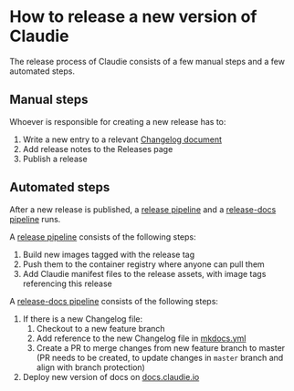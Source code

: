 # How to release a new version of Claudie

The release process of Claudie consists of a few manual steps and a few automated steps.

## Manual steps

Whoever is responsible for creating a new release has to:

1. Write a new entry to a relevant [Changelog document](https://github.com/berops/claudie/tree/master/docs/CHANGELOG)
2. Add release notes to the Releases page
3. Publish a release

## Automated steps

After a new release is published, a [release pipeline](https://github.com/berops/claudie/blob/master/.github/workflows/release.yml) and a [release-docs pipeline](https://github.com/berops/claudie/blob/master/.github/workflows/release-docs.yml) runs.

A [release pipeline](https://github.com/berops/claudie/blob/master/.github/workflows/release.yml) consists of the following steps:

1. Build new images tagged with the release tag
2. Push them to the container registry where anyone can pull them
3. Add Claudie manifest files to the release assets, with image tags referencing this release

A [release-docs pipeline](https://github.com/berops/claudie/blob/master/.github/workflows/release-docs.yml) consists of the following steps:

1. If there is a new Changelog file:
    1. Checkout to a new feature branch
    2. Add reference to the new Changelog file in [mkdocs.yml](https://github.com/berops/claudie/blob/master/mkdocs.yml)
    3. Create a PR to merge changes from new feature branch to master (PR needs to be created, to update changes in `master` branch and align with branch protection)
2. Deploy new version of docs on [docs.claudie.io](https://docs.claudie.io)